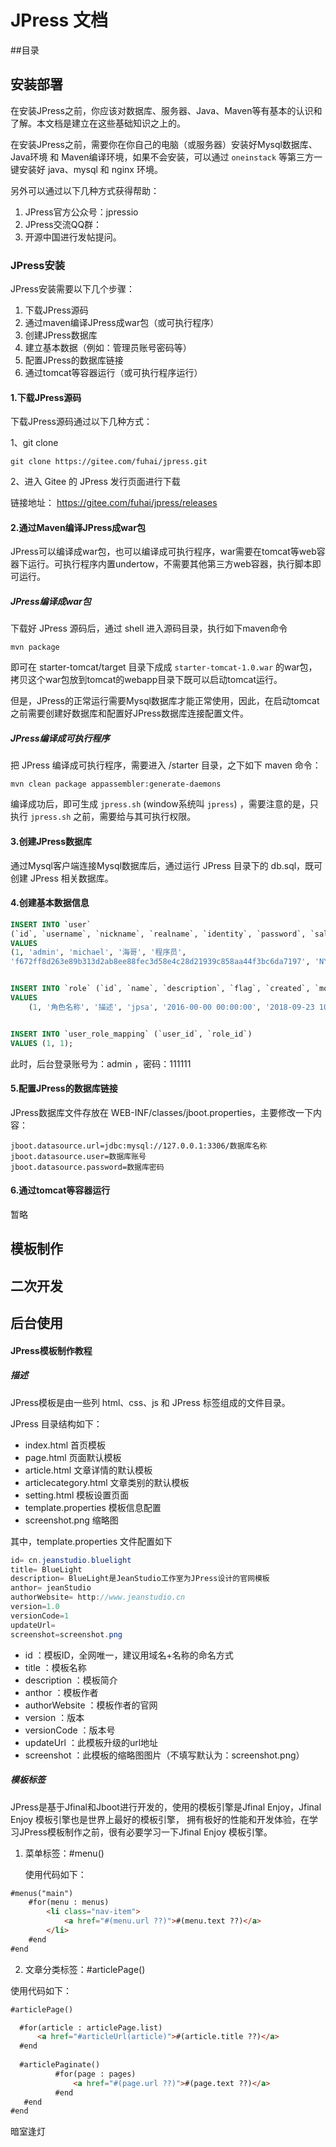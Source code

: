 # JPress 文档

##目录


## 安装部署

在安装JPress之前，你应该对数据库、服务器、Java、Maven等有基本的认识和了解。本文档是建立在这些基础知识之上的。

在安装JPress之前，需要你在你自己的电脑（或服务器）安装好Mysql数据库、Java环境 和 Maven编译环境，如果不会安装，可以通过 `oneinstack` 等第三方一键安装好 java、mysql 和 nginx 环境。

另外可以通过以下几种方式获得帮助：

1. JPress官方公众号：jpressio
2. JPress交流QQ群：
3. 开源中国进行发帖提问。

### JPress安装
JPress安装需要以下几个步骤：

1. 下载JPress源码
2. 通过maven编译JPress成war包（或可执行程序）
3. 创建JPress数据库
4. 建立基本数据（例如：管理员账号密码等）
5. 配置JPress的数据库链接
6. 通过tomcat等容器运行（或可执行程序运行）

#### 1.下载JPress源码

下载JPress源码通过以下几种方式：

1、git clone

```
git clone https://gitee.com/fuhai/jpress.git
```

2、进入 Gitee 的 JPress 发行页面进行下载

链接地址： https://gitee.com/fuhai/jpress/releases

#### 2.通过Maven编译JPress成war包

JPress可以编译成war包，也可以编译成可执行程序，war需要在tomcat等web容器下运行。可执行程序内置undertow，不需要其他第三方web容器，执行脚本即可运行。

##### JPress编译成war包

下载好 JPress 源码后，通过 shell 进入源码目录，执行如下maven命令

```shell
mvn package
```
即可在 starter-tomcat/target 目录下成成 `starter-tomcat-1.0.war` 的war包，拷贝这个war包放到tomcat的webapp目录下既可以启动tomcat运行。

但是，JPress的正常运行需要Mysql数据库才能正常使用，因此，在启动tomcat之前需要创建好数据库和配置好JPress数据库连接配置文件。

##### JPress编译成可执行程序

把 JPress 编译成可执行程序，需要进入 /starter 目录，之下如下 maven 命令：

```shell
mvn clean package appassembler:generate-daemons
```

编译成功后，即可生成 `jpress.sh` (window系统叫 `jpress`) ，需要注意的是，只执行 `jpress.sh` 之前，需要给与其可执行权限。

#### 3.创建JPress数据库

通过Mysql客户端连接Mysql数据库后，通过运行 JPress 目录下的 db.sql，既可创建 JPress 相关数据库。

#### 4.创建基本数据信息

```sql
INSERT INTO `user` 
(`id`, `username`, `nickname`, `realname`, `identity`, `password`, `salt`)
VALUES 
(1, 'admin', 'michael', '海哥', '程序员', 
'f672ff8d263e89b313d2ab8ee88fec3d58e4c28d21939c858aa44f3bc6da7197', 'NYXvReOTBfBTh-vIhMz5_OazXk_nZs5V');


INSERT INTO `role` (`id`, `name`, `description`, `flag`, `created`, `modified`)
VALUES
	(1, '角色名称', '描述', 'jpsa', '2016-00-00 00:00:00', '2018-09-23 10:56:03');


INSERT INTO `user_role_mapping` (`user_id`, `role_id`)
VALUES (1, 1);
```
 
 此时，后台登录账号为：admin ，密码：111111
 
#### 5.配置JPress的数据库链接

JPress数据库文件存放在 WEB-INF/classes/jboot.properties，主要修改一下内容：

```
jboot.datasource.url=jdbc:mysql://127.0.0.1:3306/数据库名称
jboot.datasource.user=数据库账号
jboot.datasource.password=数据库密码
```

#### 6.通过tomcat等容器运行
暂略

## 模板制作

## 二次开发

## 后台使用


#### JPress模板制作教程

##### 描述
  
  JPress模板是由一些列 html、css、js 和 JPress 标签组成的文件目录。
  
  JPress 目录结构如下：
  
  * index.html 首页模板
  * page.html 页面默认模板
  * article.html 文章详情的默认模板
  * articlecategory.html 文章类别的默认模板
  * setting.html 模板设置页面
  * template.properties 模板信息配置
  * screenshot.png 缩略图
  
  其中，template.properties 文件配置如下
  
 ```java
id= cn.jeanstudio.bluelight
title= BlueLight
description= BlueLight是JeanStudio工作室为JPress设计的官网模板
anthor= jeanStudio
authorWebsite= http://www.jeanstudio.cn
version=1.0
versionCode=1
updateUrl=
screenshot=screenshot.png
```

* id ：模板ID，全网唯一，建议用域名+名称的命名方式
* title ：模板名称
* description ：模板简介
* anthor ：模板作者
* authorWebsite ：模板作者的官网
* version ：版本
* versionCode ：版本号
* updateUrl ：此模板升级的url地址
* screenshot ：此模板的缩略图图片（不填写默认为：screenshot.png）


##### 模板标签
 JPress是基于Jfinal和Jboot进行开发的，使用的模板引擎是Jfinal Enjoy，Jfinal Enjoy 模板引擎也是世界上最好的模板引擎，
 拥有极好的性能和开发体验，在学习JPress模板制作之前，很有必要学习一下Jfinal Enjoy 模板引擎。
 
 1. 菜单标签：#menu()
 
 
    使用代码如下：
    
```html
#menus("main")
    #for(menu : menus)
        <li class="nav-item">
            <a href="#(menu.url ??)">#(menu.text ??)</a>
        </li>
    #end
#end
```

 2. 文章分类标签：#articlePage()
  
  使用代码如下：
  
  ```html
#articlePage()

    #for(article : articlePage.list)
        <a href="#articleUrl(article)">#(article.title ??)</a>
    #end
    
    #articlePaginate()
            #for(page : pages)
                <a href="#(page.url ??)">#(page.text ??)</a>
            #end
     #end
#end

```

暗室逢灯

